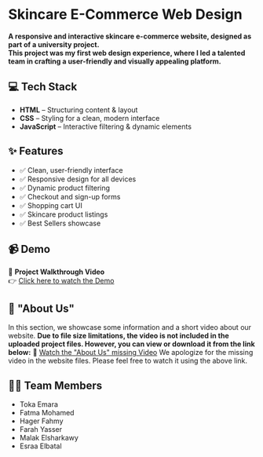 # Skincare E-Commerce Web Design  

**A responsive and interactive skincare e-commerce website, designed as part of a university project.  
This project was my first web design experience, where I led a talented team in crafting a user-friendly and visually appealing platform.**

## 💻 Tech Stack  
- **HTML** – Structuring content & layout  
- **CSS** – Styling for a clean, modern interface  
- **JavaScript** – Interactive filtering & dynamic elements  

## ✨ Features  
- ✅ Clean, user-friendly interface  
- ✅ Responsive design for all devices  
- ✅ Dynamic product filtering  
- ✅ Checkout and sign-up forms  
- ✅ Shopping cart UI  
- ✅ Skincare product listings  
- ✅ Best Sellers showcase  

## 📹 Demo  

🎥 **Project Walkthrough Video**  
👉 [Click here to watch the Demo](https://drive.google.com/uc?export=download&id=1YzO7c8L1mxaDBz-6ZkvGvfOtJh-mLXxB)  


## 📌 "About Us" 

In this section, we showcase some information and a short video about our website.
**Due to file size limitations, the video is not included in the uploaded project files.
However, you can view or download it from the link below:**
🎥 [Watch the "About Us" missing Video](https://drive.google.com/file/d/1OAJA8N8VB1Fzt066h1htWxVqW5WamW8_/view?usp=sharing)
We apologize for the missing video in the website files. Please feel free to watch it using the above link.

## 👩‍💻 Team Members  
- Toka Emara  
- Fatma Mohamed  
- Hager Fahmy  
- Farah Yasser  
- Malak Elsharkawy  
- Esraa Elbatal  
